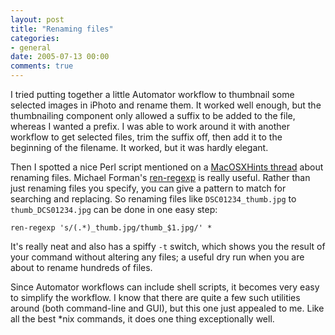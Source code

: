 ```yaml
---
layout: post
title: "Renaming files"
categories:
- general
date: 2005-07-13 00:00
comments: true
---
```


<p>I tried putting together a little Automator workflow to thumbnail some selected images in iPhoto and rename them. It worked well enough, but the thumbnailing component only allowed a suffix to be added to the file, whereas I wanted a prefix. I was able to work around it with another workflow to get selected files, trim the suffix off, then add it to the beginning of the filename. It worked, but it was hardly elegant.</p>

<p>Then I spotted a nice Perl script mentioned on a <a href="http://www.macosxhints.com/article.php?story=20050630022203488#comments">MacOSXHints thread</a> about renaming files. Michael Forman's <a href="http://www.michael-forman.com/perl/ren-regexp.html">ren-regexp</a> is really useful. Rather than just renaming files you specify, you can give a pattern to match for searching and replacing. So renaming files like <code>DSC01234_thumb.jpg</code> to <code>thumb_DCS01234.jpg</code> can be done in one easy step:</p>

<pre>
<code>ren-regexp 's/(.*)_thumb.jpg/thumb_$1.jpg/' *</code>
</pre>

<p>It's really neat and also has a spiffy <code>-t</code> switch, which shows you the result of your command without altering any files; a useful dry run when you are about to rename hundreds of files.</p>

<p>Since Automator workflows can include shell scripts, it becomes very easy to simplify the workflow. I know that there are quite a few such utilities around (both command-line and GUI), but this one just appealed to me. Like all the best *nix commands, it does one thing exceptionally well.</p>



